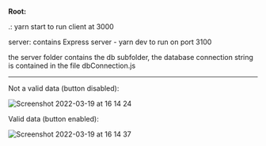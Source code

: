 
<strong>Root:</strong>
<p>.: yarn start to run client at 3000</p>
<p>server: contains Express server - yarn dev to run on port 3100</p>
<p> the server folder contains the db subfolder, the database connection string is contained in the file dbConnection.js </p>
 
 <hr/>
<div>
Not a valid data (button disabled):

![Screenshot 2022-03-19 at 16 14 24](https://user-images.githubusercontent.com/42938122/159126832-feeed66a-2d3e-4b20-92b1-a4ca85b7a9a0.png)
</div>

Valid data (button enabled):

![Screenshot 2022-03-19 at 16 14 37](https://user-images.githubusercontent.com/42938122/159126844-7076e90b-a19a-4d69-9881-d0bba529a7e2.png)
